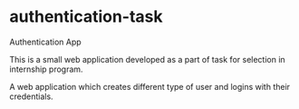 # authentication-task

Authentication App 

This is a small web application developed as a part of task for selection in internship program.

A web application which creates different type of user and logins with their credentials.
